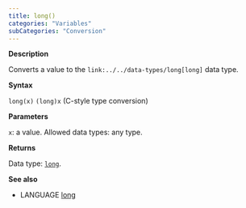```yaml
---
title: long()
categories: "Variables"
subCategories: "Conversion"
---
```


**Description**

Converts a value to the `link:../../data-types/long[long]` data type.

**Syntax**

`long(x)`
`(long)x` (C-style type conversion)

**Parameters**

`x`: a value. Allowed data types: any type.

**Returns**

Data type: [`long`](../../data-types/long).

**See also**

-   LANGUAGE [long](../../data-types/long)
